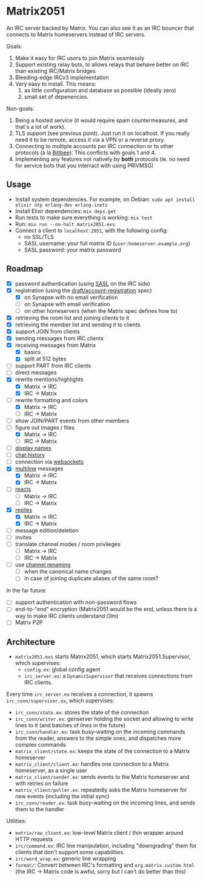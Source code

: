 # Matrix2051

An IRC server backed by Matrix. You can also see it as an IRC bouncer that
connects to Matrix homeservers instead of IRC servers.

Goals:

1. Make it easy for IRC users to join Matrix seamlessly
2. Support existing relay bots, to allows relays that behave better on IRC than
   existing IRC/Matrix bridges
3. Bleeding-edge IRCv3 implementation
4. Very easy to install. This means:
   1. as little configuration and database as possible (ideally zero)
   2. small set of depenencies.

Non-goals:

1. Being a hosted service (it would require spam countermeasures, and that's a lot of work).
2. TLS support (see previous point). Just run it on localhost. If you really need it to be remote, access it via a VPN or a reverse proxy.
3. Connecting to multiple accounts per IRC connection or to other protocols (à la [Bitlbee](https://www.bitlbee.org/)). This conflicts with goals 1 and 4.
4. Implementing any features not natively by **both** protocols (ie. no need for service bots that you interract with using PRIVMSG)

## Usage

* Install system dependencies. For example, on Debian: `sudo apt install elixir otp erlang-dev erlang-inets`
* Install Elixir dependencies: `mix deps.get`
* Run tests to make sure everything is working: `mix test`
* Run: `mix run --no-halt matrix2051.exs`
* Connect a client to `localhost:2051`, with the following config:
  * no SSL/TLS
  * SASL username: your full matrix ID (`user:homeserver.example.org`)
  * SASL password: your matrix password

## Roadmap

* [x] password authentication (using [SASL](https://ircv3.net/specs/extensions/sasl-3.1) on the IRC side)
* [x] registration (using the [draft/account-registration](https://github.com/ircv3/ircv3-specifications/pull/435) spec)
  * [x] on Synapse with no email verification
  * [ ] on Synapse with email verification
  * [ ] on other homeservers (when the Matrix spec defines how to)
* [x] retrieving the room list and joining clients to it
* [x] retrieving the member list and sending it to clients
* [x] support JOIN from clients
* [x] sending messages from IRC clients
* [x] receiving messages from Matrix
  * [x] basics
  * [x] split at 512 bytes
* [ ] support PART from IRC clients
* [ ] direct messages
* [x] rewrite mentions/highlights
  * [x] Matrix -> IRC
  * [x] IRC -> Matrix
* [ ] rewrite formatting and colors
  * [x] Matrix -> IRC
  * [ ] IRC -> Matrix
* [ ] show JOIN/PART events from other members
* [ ] figure out images / files
  * [x] Matrix -> IRC
  * [ ] IRC -> Matrix
* [ ] [display names](https://github.com/ircv3/ircv3-specifications/pull/452)
* [ ] [chat history](https://ircv3.net/specs/extensions/chathistory)
* [ ] connection via [websockets](https://github.com/ircv3/ircv3-specifications/pull/342)
* [x] [multiline](https://ircv3.net/specs/extensions/multiline) messages
  * [x] Matrix -> IRC
  * [x] IRC -> Matrix
* [ ] [reacts](https://ircv3.net/specs/client-tags/reply)
  * [ ] Matrix -> IRC
  * [ ] IRC -> Matrix
* [x] [replies](https://ircv3.net/specs/client-tags/reply)
  * [x] Matrix -> IRC
  * [x] IRC -> Matrix
* [ ] message edition/deletion
* [ ] invites
* [ ] translate channel modes / room privileges
  * [ ] Matrix -> IRC
  * [ ] IRC -> Matrix
* [ ] use [channel renaming](https://ircv3.net/specs/extensions/channel-rename)
  * [ ] when the canonical name changes
  * [ ] in case of joining duplicate aliases of the same room?

In the far future:

* [ ] support authentication with non-password flows
* [ ] end-to-"end" encryption (Matrix2051 would be the end, unless there is a way
  to make IRC clients understand Olm)
* [ ] Matrix P2P

## Architecture

* `matrix2051.exs` starts Matrix2051, which starts Matrix2051.Supervisor, which
  supervises:
  * `config.ex`: global config agent
  * `irc_server.ex`: a `DynamicSupervisor` that receives connections from IRC clients.

Every time `irc_server.ex` receives a connection, it spawns `irc_conn/supervisor.ex`,
which supervises:

* `irc_conn/state.ex`: stores the state of the connection
* `irc_conn/writer.ex`: genserver holding the socket and allowing
  to write lines to it (and batches of lines in the future)
* `irc_conn/handler.ex`: task busy-waiting on the incoming commands
  from the reader, answers to the simple ones, and dispatches more complex
  commands
* `matrix_client/state.ex`: keeps the state of the connection to a Matrix homeserver
* `matrix_client/client.ex`: handles one connection to a Matrix homeserver, as a single user
* `matrix_client/sender.ex`: sends events to the Matrix homeserver and with retries on failure
* `matrix_client/poller.ex`: repeatedly asks the Matrix homeserver for new events (including the initial sync)
* `irc_conn/reader.ex`: task busy-waiting on the incoming lines,
  and sends them to the handler

Utilities:

* `matrix/raw_client.ex`: low-level Matrix client / thin wrapper around HTTP requests
* `irc/command.ex`: IRC line manipulation, including "downgrading" them for clients
  that don't support some capabilities.
* `irc/word_wrap.ex`: generic line wrapping
* `format/`: Convert between IRC's formatting and `org.matrix.custom.html`
  (the IRC -> Matrix code is awful, sorry but I can't do better than this)

